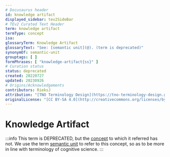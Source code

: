 ```yaml
---
# Docusaurus header
id: knowledge artifact
displayed_sidebar: tev2SideBar
# TEv2 Curated Text Header
term: knowledge artifact
termType: concept
isa:
glossaryTerm: Knowledge Artifact
glossaryText: "See: [semantic unit](@). (term is deprecated)"
synonymOf: semantic-unit
grouptags: [ ]
formPhrases: [ "knowledge-artifact{ss}" ]
# Curation status
status: deprecated
created: 20220727
updated: 20230926
# Origins/Acknowledgements
contributors: RieksJ
attribution: "[TNO Terminology Design](https://tno-terminology-design.github.io/tev2-specifications/docs)"
originalLicense: "[CC BY-SA 4.0](http://creativecommons.org/licenses/by-sa/4.0/?ref=chooser-v1)"
---
```


# Knowledge Artifact

:::info
This term is DEPRECATED, but the [concept](@) to which it referred has not.
We use the term [semantic unit](@) to refer to this concept, so as to be more in line with terminology of cognitive science.
:::
